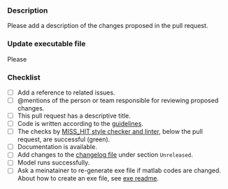 ### Description
Please add a description of the changes proposed in the pull request.

### Update executable file
Please

### Checklist
- [ ] Add a reference to related issues.
- [ ] @mentions of the person or team responsible for reviewing proposed changes.
- [ ] This pull request has a descriptive title.
- [ ] Code is written according to the [guidelines](http://cnl.sogang.ac.kr/cnlab/lectures/programming/matlab/Richard_Johnson-MatlabStyle2_book.pdf).
- [ ] The checks by [MISS_HIT style checker and linter](https://github.com/EcoExtreML/STEMMUS_SCOPE/blob/main/CONTRIBUTING.md#follow-matlab-style-guidelines), below the pull request, are successful (green).
- [ ] Documentation is available.
- [ ] Add changes to the [changelog file](CHANGELOG.md) under section `Unreleased`.
- [ ] Model runs successfully.
- [ ] Ask a meinatainer to re-generate exe file if matlab codes are changed. About how to create an exe file, see [exe readme](https://github.com/EcoExtreML/STEMMUS_SCOPE/blob/main/run_model_on_snellius/exe/README.md).
